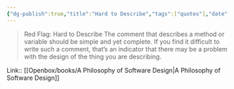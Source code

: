 ```yaml
---
{"dg-publish":true,"title":"Hard to Describe","tags":["quotes"],"date":"2023-05-25T08:38:05+04:00","alias":"Hard to Describe","dg-path":"/quotes/202305250838.md","permalink":"/quotes/202305250838/","dgPassFrontmatter":true}
---
```



> Red Flag: Hard to Describe
The comment that describes a method or variable should be simple and yet complete. If you find it difficult to write such a comment, that’s an indicator that there may be a problem with the design of the thing you are describing.

Link:: [[Openbox/books/A Philosophy of Software Design\|A Philosophy of Software Design]]

